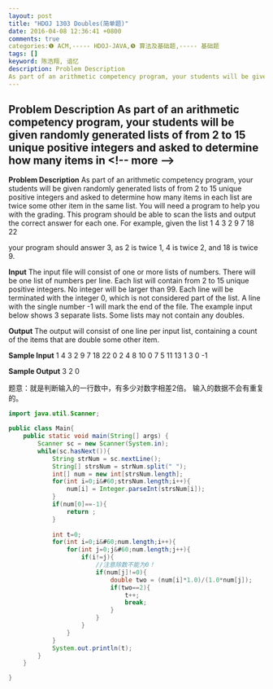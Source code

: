 ```yaml
---
layout: post
title: "HDOJ 1303 Doubles(简单题)"
date: 2016-04-08 12:36:41 +0800
comments: true
categories:❶ ACM,----- HDOJ-JAVA,❺ 算法及基础题,----- 基础题
tags: []
keyword: 陈浩翔, 谙忆
description: Problem Description 
As part of an arithmetic competency program, your students will be given randomly generated lists of from 2 to 15 unique positive integers and asked to determine how many items in 
---
```



Problem Description 
As part of an arithmetic competency program, your students will be given randomly generated lists of from 2 to 15 unique positive integers and asked to determine how many items in
&#60;!-- more --&#62;
----------

**Problem Description**
As part of an arithmetic competency program, your students will be given randomly generated lists of from 2 to 15 unique positive integers and asked to determine how many items in each list are twice some other item in the same list. You will need a program to help you with the grading. This program should be able to scan the lists and output the correct answer for each one. For example, given the list 
1 4 3 2 9 7 18 22

your program should answer 3, as 2 is twice 1, 4 is twice 2, and 18 is twice 9. 

 

**Input**
The input file will consist of one or more lists of numbers. There will be one list of numbers per line. Each list will contain from 2 to 15 unique positive integers. No integer will be larger than 99. Each line will be terminated with the integer 0, which is not considered part of the list. A line with the single number -1 will mark the end of the file. The example input below shows 3 separate lists. Some lists may not contain any doubles.

 

**Output**
The output will consist of one line per input list, containing a count of the items that are double some other item.

 

**Sample Input**
1 4 3 2 9 7 18 22 0
2 4 8 10 0
7 5 11 13 1 3 0
-1 
 

**Sample Output**
3
2
0


题意：就是判断输入的一行数中，有多少对数字相差2倍。
输入的数据不会有重复的。

```java
import java.util.Scanner;

public class Main{
	public static void main(String[] args) {
		Scanner sc = new Scanner(System.in);
		while(sc.hasNext()){
			String strNum = sc.nextLine();
			String[] strsNum = strNum.split(" ");
			int[] num = new int[strsNum.length];
			for(int i=0;i&#60;strsNum.length;i++){
				num[i] = Integer.parseInt(strsNum[i]);
			}
			if(num[0]==-1){
				return ;
			}
			
			int t=0;
			for(int i=0;i&#60;num.length;i++){
				for(int j=0;j&#60;num.length;j++){
					if(i!=j){
						//注意除数不能为0！
						if(num[j]!=0){
							double two = (num[i]*1.0)/(1.0*num[j]);
							if(two==2){
							    t++;
						    	break;
						    }
						}
					}
				}
			}
			System.out.println(t);
		}
	}

}

```